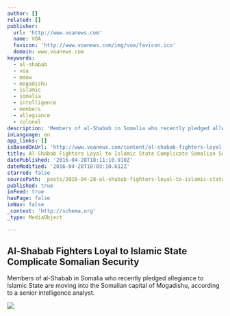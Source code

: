```yaml
---
author: []
related: []
publisher:
  url: 'http://www.voanews.com'
  name: VOA
  favicon: 'http://www.voanews.com/img/voa/favicon.ico'
  domain: www.voanews.com
keywords:
  - al-shabab
  - voa
  - maow
  - mogadishu
  - islamic
  - somalia
  - intelligence
  - members
  - allegiance
  - colonel
description: 'Members of al-Shabab in Somalia who recently pledged allegiance to Islamic State are moving into the Somalian capital of Mogadishu, according to a senior intelligence analyst.'
inLanguage: en
app_links: []
isBasedOnUrl: 'http://www.voanews.com/content/al-shabab-fighters-loyal-to-islamic-state-complicate-somalian-security/3306231.html'
title: Al-Shabab Fighters Loyal to Islamic State Complicate Somalian Security
datePublished: '2016-04-28T18:11:10.910Z'
dateModified: '2016-04-28T18:03:10.612Z'
starred: false
sourcePath: _posts/2016-04-28-al-shabab-fighters-loyal-to-islamic-state-complicate-somalia.md
published: true
inFeed: true
hasPage: false
inNav: false
_context: 'http://schema.org'
_type: MediaObject

---
```

<article style=""><h1>Al-Shabab Fighters Loyal to Islamic State Complicate Somalian Security</h1><p>Members of al-Shabab in Somalia who recently pledged allegiance to Islamic State are moving into the Somalian capital of Mogadishu, according to a senior intelligence analyst.</p><img src="http://gdb.voanews.com/A9ECA62F-6207-41CF-A34B-BED500B1074C_mw1024_mh1024_s.jpg" /></article>